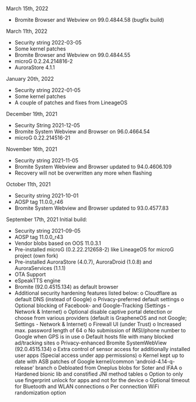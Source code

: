 March 15th, 2022

- Bromite Browser and Webview on 99.0.4844.58 (bugfix build)


March 11th, 2022

- Security string 2022-03-05
- Some kernel patches
- Bromite Browser and Webview on 99.0.4844.55
- microG 0.2.24.214816-2
- AuroraStore 4.1.1


January 20th, 2022

- Security string 2022-01-05
- Some kernel patches
- A couple of patches and fixes from LineageOS


December 19th, 2021

- Security String 2021-12-05
- Bromite System Webview and Browser on 96.0.4664.54
- microG 0.22.214516-21


November 16th, 2021

- Security string 2021-11-05
- Bromite System Webview and Browser updated to 94.0.4606.109
- Recovery will not be overwritten any more when flashing


October 11th, 2021

- Security string 2021-10-01
- AOSP tag 11.0.0_r46
- Bromite System Webview and Browser updated to 93.0.4577.83


September 17th, 2021
 Initial build:

- Security string 2021-09-05
- AOSP tag 11.0.0_r43
- Vendor blobs based on OOS 11.0.3.1
- Pre-installed microG (0.2.22.212658-2) like LineageOS for microG project (own fork)
- Pre-installed AuroraStore (4.0.7), AuroraDroid (1.0.8) and AuroraServices (1.1.1)
- OTA Support
- eSpeakTTS engine
- Bromite (92.0.4515.134) as default browser
- Additional security hardening features listed below:
  o Cloudflare as default DNS (instead of Google)
  o Privacy-preferred default settings
  o Optional blocking of Facebook- and Google-Tracking (Settings - Network & Internet)
  o Optional disable captive portal detection or choose from various providers (default is GrapheneOS and not Google; Settings - Network & Internet)
  o Firewall UI (under Trust)
  o Increased max. password length of 64
  o No submission of IMSI/phone number to Google when GPS is in use
  o Default hosts file with many blocked ad/tracking sites
  o Privacy-enhanced Bromite SystemWebView (92.0.4515.134)
  o Extra control of sensor access for additionally installed user apps (Special access under app permissions)
  o Kernel kept up to date with ASB patches of Google kernel/common 'android-4.14-q-release' branch
  o Debloated from Oneplus blobs for Soter and IFAA
  o Hardened bionic lib and constified JNI method tables
  o Option to only use fingerprint unlock for apps and not for the device
  o Optional timeout for Bluetooth and WLAN connections
  o Per connection WiFi randomization option

 
